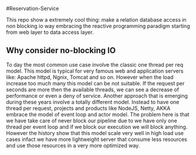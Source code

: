#Reservation-Service

This repo show a extremely cool thing: make a relation database access in non blocking io way embracing the reactive programming paradigm
starting from web layer to data access layer.

## Why consider no-blocking IO
To day the most common use case involve the classic one thread per req  model. 
This model is typical for very famous web and application servers like: Apache httpd, Ngnix, Tomcat and so on. 
However when the load increase too much many this model can be not suitable. If the request per seconds are more then the available threads, we 
can see a decrease of performance or even a deny of service. Another approach that is emerging during these years involve a totally different model. 
Instead to have one thread per request, projects and products like NodeJS, Netty, AKKA embrace the model of event loop and actor model. 
The problem here is that we have take care of never block our pipeline due to we have only one thread per event loop and if we block our execution we will block anything.
However the history show that this model scale very well in high load use cases infact 
we have more lightweight server that consume less resources and use those resources in a very more optimized way. 